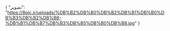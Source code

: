 {
  "تصویر": "https://8pic.ir/uploads/%DB%B2%DB%B0%DB%B2%DB%B1%DB%B0%DB%B3%DB%B2%DB%B8-%DB%B1%DB%B7%DB%B3%DB%B5%DB%B0%DB%B8.jpg"
}
